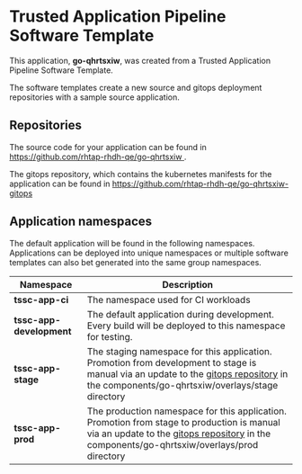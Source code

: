 # Trusted Application Pipeline Software Template

This application, **go-qhrtsxiw**, was created from a Trusted Application Pipeline Software Template.

The software templates create a new source and gitops deployment repositories with a sample source application. 

## Repositories

The source code for your application can be found in [https://github.com/rhtap-rhdh-qe/go-qhrtsxiw ](https://github.com/rhtap-rhdh-qe/go-qhrtsxiw ).
 
The gitops repository, which contains the kubernetes manifests for the application can be found in 
[https://github.com/rhtap-rhdh-qe/go-qhrtsxiw-gitops ](https://github.com/rhtap-rhdh-qe/go-qhrtsxiw-gitops ) 

## Application namespaces 

The default application will be found in the following namespaces. Applications can be deployed into unique namespaces or multiple software templates can also bet generated into the same group namespaces.  

|  Namespace   |  Description   |  
| -------- | -------- |
| **tssc-app-ci** | The namespace used for CI workloads |
| **tssc-app-development** | The default application during development. Every build will be deployed to this namespace for testing. |
| **tssc-app-stage** | The staging namespace for this application. Promotion from development to stage is manual via an update to the [gitops repository](https://github.com/rhtap-rhdh-qe/go-qhrtsxiw-gitops ) in the components/go-qhrtsxiw/overlays/stage directory |
| **tssc-app-prod** | The production namespace for this application. Promotion from stage to production is manual via an update to the [gitops repository](https://github.com/rhtap-rhdh-qe/go-qhrtsxiw-gitops ) in the components/go-qhrtsxiw/overlays/prod directory |